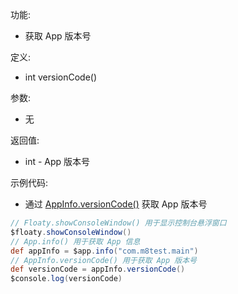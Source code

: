 功能:

+ 获取 App 版本号

定义:

+ int versionCode()

参数:

+ 无

返回值:

+ int - App 版本号

示例代码:

+ 通过 [AppInfo.versionCode()](/API/App/AppInfo/README.md?id=versionCode) 获取 App 版本号

```groovy
// Floaty.showConsoleWindow() 用于显示控制台悬浮窗口
$floaty.showConsoleWindow()
// App.info() 用于获取 App 信息
def appInfo = $app.info("com.m8test.main")
// AppInfo.versionCode() 用于获取 App 版本号
def versionCode = appInfo.versionCode()
$console.log(versionCode)
```
